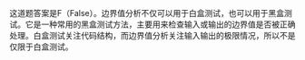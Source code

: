 这道题答案是F（False）。边界值分析不仅可以用于白盒测试，也可以用于黑盒测试。它是一种常用的黑盒测试方法，主要用来检查输入或输出的边界值是否被正确处理。白盒测试关注代码结构，而边界值分析关注输入输出的极限情况，所以不是仅限于白盒测试。